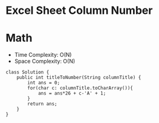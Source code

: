 # Excel Sheet Column Number
# Math
* Time Complexity: O(N)
* Space Complexity: O(N)
```
class Solution {
    public int titleToNumber(String columnTitle) {
        int ans = 0;
        for(char c: columnTitle.toCharArray()){
            ans = ans*26 + c-'A' + 1;
        }
        return ans;
    }
}
```